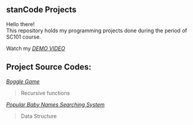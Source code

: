 ## stanCode Projects
Hello there!\
This repository holds my programming projects done during the period of SC101 course.

Watch my *[DEMO VIDEO](https://drive.google.com/drive/folders/1Gi3bn9qPW_gR0ISyGzVPLd5Bztdvd7rF?fbclid=IwAR36BW3v_bHn-Idsh-0_ROSWLwrXOzoervZId25OOzH2LX4b6FCGDfULdDg)*


## Project Source Codes:
*[Boggle Game](https://github.com/Evonnehu/MyStanCodeProjects/blob/main/MyStanCodeProjects/boggle_game/boggle.py)*
>Recursive functions

*[Popular Baby Names Searching System](https://github.com/Evonnehu/MyStanCodeProjects/baby_names_searching_system/babygraphics.py)*
>Data Structure
